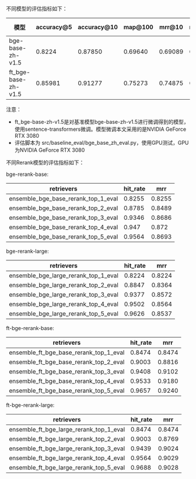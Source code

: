 不同模型的评估指标如下：

| 模型                        | accuracy@5 | accuracy@10 | map@100 | mrr@10 | ndcg@10  | cost time |
|---------------------------|------------|-------------|---------|--------|----------|-----------|
| bge-base-zh-v1.5          | 0.8224     | 0.87850      | 0.69640  | 0.69089 | 0.7364   | 4.66s    |
| ft_bge-base-zh-v1.5       | 0.85981    | 0.91277      | 0.75273  | 0.74875 | 0.7886  | 4.64s    |

注意：

- ft_bge-base-zh-v1.5是对基准模型bge-base-zh-v1.5进行微调得到的模型，使用sentence-transformers微调。模型微调本文采用的是NVIDIA GeForce RTX 3080
- 评估脚本为 src/baseline_eval/bge_base_zh_eval.py，使用GPU测试，GPU为NVIDIA GeForce RTX 3080

不同Rerank模型的评估指标如下：

bge-rerank-base:

| retrievers                          | hit_rate | mrr    |
|-------------------------------------|----------|--------|
| ensemble_bge_base_rerank_top_1_eval | 0.8255   | 0.8255 |
| ensemble_bge_base_rerank_top_2_eval | 0.8785   | 0.8489 |
| ensemble_bge_base_rerank_top_3_eval | 0.9346   | 0.8686 |
| ensemble_bge_base_rerank_top_4_eval | 0.947    | 0.872  |
| ensemble_bge_base_rerank_top_5_eval | 0.9564   | 0.8693 |

bge-rerank-large:

| retrievers                           | hit_rate | mrr    |
|--------------------------------------|----------|--------|
| ensemble_bge_large_rerank_top_1_eval | 0.8224   | 0.8224 |
| ensemble_bge_large_rerank_top_2_eval | 0.8847   | 0.8364 |
| ensemble_bge_large_rerank_top_3_eval | 0.9377   | 0.8572 |
| ensemble_bge_large_rerank_top_4_eval | 0.9502   | 0.8564 |
| ensemble_bge_large_rerank_top_5_eval | 0.9626   | 0.8537 |

ft-bge-rerank-base:

| retrievers                             | hit_rate | mrr      | 
|----------------------------------------|----------|----------|
| ensemble_ft_bge_base_rerank_top_1_eval | 0.8474   | 0.8474   |
| ensemble_ft_bge_base_rerank_top_2_eval | 0.9003   | 0.8816   |
| ensemble_ft_bge_base_rerank_top_3_eval | 0.9408   | 0.9102   | 
| ensemble_ft_bge_base_rerank_top_4_eval | 0.9533   | 0.9180   | 
| ensemble_ft_bge_base_rerank_top_5_eval | 0.9657   | 0.9240   | 


ft-bge-rerank-large:

| retrievers                              | hit_rate | mrr     |
|-----------------------------------------|----------|---------|
| ensemble_ft_bge_large_rerank_top_1_eval | 0.8474   | 0.8474  |
| ensemble_ft_bge_large_rerank_top_2_eval | 0.9003   | 0.8769  |
| ensemble_ft_bge_large_rerank_top_3_eval | 0.9439   | 0.9024  |
| ensemble_ft_bge_large_rerank_top_4_eval | 0.9564   | 0.9029  |
| ensemble_ft_bge_large_rerank_top_5_eval | 0.9688   | 0.9028  |